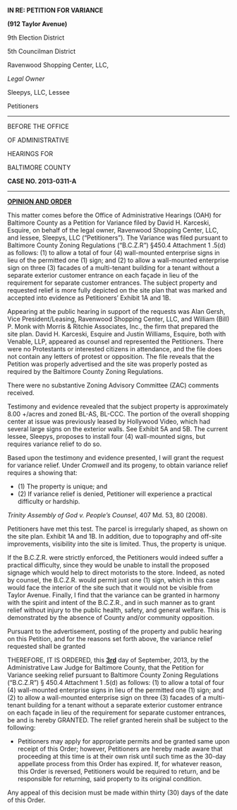 **IN RE: PETITION FOR VARIANCE**
**(912 Taylor Avenue)**9th Election District5th Councilman DistrictRavenwood Shopping Center, LLC,*Legal Owner* Sleepys, LLC, Lessee
Petitioners
--- BEFORE THE OFFICE
OF ADMINISTRATIVE
HEARINGS FOR
BALTIMORE COUNTY**CASE NO. 2013-0311-A**
 ---**<u>OPINION AND ORDER</u>** This matter comes before the Office of Administrative Hearings (OAH) for Baltimore County as a Petition for Variance filed by David H. Karceski, Esquire, on behalf of the legal owner, Ravenwood Shopping Center, LLC, and lessee, Sleepys, LLC (“Petitioners”). The Variance was filed pursuant to Baltimore County Zoning Regulations (“B.C.Z.R”) §450.4 Attachment 1 .5(d) as follows: (1) to allow a total of four (4) wall-mounted enterprise signs in lieu of the permitted one (1) sign; and (2) to allow a wall-mounted enterprise sign on three (3) facades of a multi-tenant building for a tenant without a separate exterior customer entrance on each façade in lieu of the requirement for separate customer entrances. The subject property and requested relief is more fully depicted on the site plan that was marked and accepted into evidence as Petitioners’ Exhibit 1A and 1B. Appearing at the public hearing in support of the requests was Alan Gersh, Vice President/Leasing, Ravenwood Shopping Center, LLC, and William (Bill) P. Monk with Morris & Ritchie Associates, Inc., the firm that prepared the site plan. David H. Karceski, Esquire and Justin Williams, Esquire, both with Venable, LLP, appeared as counsel and represented the Petitioners. There were no Protestants or interested citizens in attendance, and the file does not contain any letters of protest or opposition. The file reveals that the Petition was properly advertised and the site was properly posted as required by the Baltimore County Zoning Regulations. There were no substantive Zoning Advisory Committee (ZAC) comments received. Testimony and evidence revealed that the subject property is approximately 8.00 +/acres and zoned BL-AS, BL-CCC. The portion of the overall shopping center at issue was previously leased by Hollywood Video, which had several large signs on the exterior walls. See Exhibit 5A and 5B. The current lessee, Sleepys, proposes to install four (4) wall-mounted signs, but requires variance relief to do so. Based upon the testimony and evidence presented, I will grant the request for variance relief. Under *Cromwell* and its progeny, to obtain variance relief requires a showing that:   * (1) The property is unique; and   * (2) If variance relief is denied, Petitioner will experience a practical difficulty or hardship. *Trinity Assembly of God v. People’s Counsel*, 407 Md. 53, 80 (2008). Petitioners have met this test. The parcel is irregularly shaped, as shown on the site plan. Exhibit 1A and 1B. In addition, due to topography and off-site improvements, visibility into the site is limited. Thus, the property is unique. If the B.C.Z.R. were strictly enforced, the Petitioners would indeed suffer a practical difficulty, since they would be unable to install the proposed signage which would help to direct motorists to the store. Indeed, as noted by counsel, the B.C.Z.R. would permit just one (1) sign, which in this case would face the interior of the site such that it would not be visible from Taylor Avenue. Finally, I find that the variance can be granted in harmony with the spirit and intent of the B.C.Z.R., and in such manner as to grant relief without injury to the public health, safety, and general welfare. This is demonstrated by the absence of County and/or community opposition. Pursuant to the advertisement, posting of the property and public hearing on this Petition, and for the reasons set forth above, the variance relief requested shall be granted THEREFORE, IT IS ORDERED, this **<u>3rd</u>** day of September, 2013, by the Administrative Law Judge for Baltimore County, that the Petition for Variance seeking relief pursuant to Baltimore County Zoning Regulations (“B.C.Z.R”) § 450.4 Attachment 1 .5(d) as follows: (1) to allow a total of four (4) wall-mounted enterprise signs in lieu of the permitted one (1) sign; and (2) to allow a wall-mounted enterprise sign on three (3) facades of a multi-tenant building for a tenant without a separate exterior customer entrance on each façade in lieu of the requirement for separate customer entrances, be and is hereby GRANTED. The relief granted herein shall be subject to the following:   * Petitioners may apply for appropriate permits and be granted same upon receipt of this Order; however, Petitioners are hereby made aware that proceeding at this time is at their own risk until such time as the 30-day appellate process from this Order has expired. If, for whatever reason, this Order is reversed, Petitioners would be required to return, and be responsible for returning, said property to its original condition. Any appeal of this decision must be made within thirty (30) days of the date of this Order. 